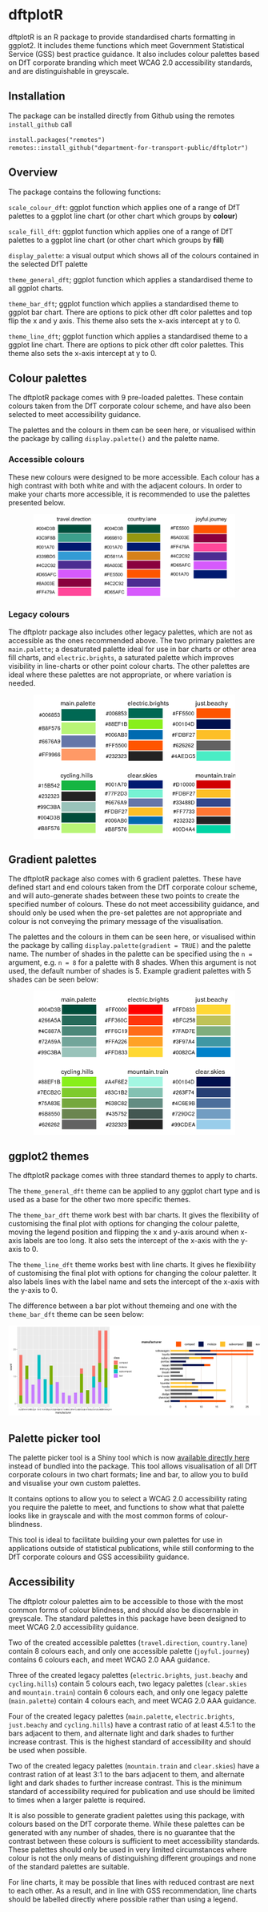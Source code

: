 
# dftplotR

dftplotR is an R package to provide standardised charts formatting in
ggplot2. It includes theme functions which meet Government Statistical
Service (GSS) best practice guidance. It also includes colour palettes
based on DfT corporate branding which meet WCAG 2.0 accessibility
standards, and are distinguishable in greyscale.

## Installation

The package can be installed directly from Github using the remotes
`install_github` call

    install.packages("remotes")
    remotes::install_github("department-for-transport-public/dftplotr")

## Overview

The package contains the following functions:

`scale_colour_dft`: ggplot function which applies one of a range of DfT 
palettes to a ggplot line chart (or other chart which groups by
**colour**)

`scale_fill_dft`: ggplot function which applies one of a range of DfT
palettes to a ggplot line chart (or other chart which groups by
**fill**)

`display_palette`: a visual output which shows all of the colours
contained in the selected DfT palette

`theme_general_dft`; ggplot function which applies a standardised theme
to all ggplot charts.

`theme_bar_dft`; ggplot function which applies a standardised theme to
ggplot bar chart. There are options to pick other dft color palettes and
top flip the x and y axis. This theme also sets the x-axis intercept at
y to 0.

`theme_line_dft`; ggplot function which applies a standardised theme to
a ggplot line chart. There are options to pick other dft color palettes.
This theme also sets the x-axis intercept at y to 0.

## Colour palettes

The dftplotR package comes with 9 pre-loaded palettes. These contain
colours taken from the DfT corporate colour scheme, and have also been
selected to meet accessibility guidance. 

The palettes and the colours in them can be seen here, or visualised
within the package by calling `display.palette()` and the palette name.

### Accessible colours

These new colours were designed to be more accessible. Each colour has a high 
contrast with both white and with the adjacent colours. In order to make your
charts more accessible, it is recommended to use the palettes presented below. 

<img src="README_files/figure-gfm/unnamed-chunk-1-1.png" width="80%" style="display: block; margin: auto;" />

### Legacy colours

The dftplotr package also includes other legacy palettes, which are not as
accessible as the ones recommended above. The two primary palettes are
`main.palette`; a desaturated palette ideal for use in bar charts or
other area fill charts, and `electric.brights`, a saturated palette
which improves visibility in line-charts or other point colour charts.
The other palettes are ideal where these palettes are not appropriate,
or where variation is needed.

<img src="README_files/figure-gfm/unnamed-chunk-2-1.png" width="80%" style="display: block; margin: auto;" />

## Gradient palettes

The dftplotR package also comes with 6 gradient palettes. These have
defined start and end colours taken from the DfT corporate colour
scheme, and will auto-generate shades between these two points to create
the specified number of colours. These do not meet accessibility
guidance, and should only be used when the pre-set palettes are not
appropriate and colour is not conveying the primary message of the
visualisation.

The palettes and the colours in them can be seen here, or visualised
within the package by calling `display.palette(gradient = TRUE)` and the
palette name. The number of shades in the palette can be specified using
the `n =` argument, e.g. `n = 8` for a palette with 8 shades. When this
argument is not used, the default number of shades is 5. Example
gradient palettes with 5 shades can be seen below:

<img src="README_files/figure-gfm/unnamed-chunk-3-1.png" width="80%" style="display: block; margin: auto;" />

## ggplot2 themes

The dftplotR package comes with three standard themes to apply to
charts.

The `theme_general_dft` theme can be applied to any ggplot chart type
and is used as a base for the other two more specific themes.

The `theme_bar_dft` theme work best with bar charts. It gives the
flexibility of customising the final plot with options for changing the
colour palette, moving the legend position and flipping the x and y-axis
around when x-axis labels are too long. It also sets the intercept of
the x-axis with the y-axis to 0.

The `theme_line_dft` theme works best with line charts. It gives he
flexibility of customising the final plot with options for changing the
colour paletter. It also labels lines with the label name and sets the
intercept of the x-axis with the y-axis to 0.

The difference between a bar plot without themeing and one with the
`theme_bar_dft` theme can be seen below:

<img src="README_files/figure-gfm/unnamed-chunk-4-1.png" width="50%" /><img src="README_files/figure-gfm/unnamed-chunk-4-2.png" width="50%" />

## Palette picker tool

The palette picker tool is a Shiny tool which is now [available directly here](https://rstudio-connect/palette_picker/) instead of bundled into the package. 
This tool allows visualisation of all DfT corporate colours in two chart formats; 
line and bar, to allow you to build and visualise your own custom palettes.

It contains options to allow you to select a WCAG 2.0 accessibility
rating you require the palette to meet, and functions to show what that
palette looks like in grayscale and with the most common forms of
colour-blindness.

This tool is ideal to facilitate building your own palettes for use in
applications outside of statistical publications, while still conforming
to the DfT corporate colours and GSS accessibility guidance.

## Accessibility

The dftplotr colour palettes aim to be accessible to those with the most
common forms of colour blindness, and should also be discernable in
greyscale. The standard palettes in this package have been designed to
meet WCAG 2.0 accessibility guidance.

Two of the created accessible palettes (`travel.direction`, `country.lane`) 
contain 8 colours each, and only one accessible palette (`joyful.journey`) 
contains 6 colours each, and meet WCAG 2.0 AAA guidance. 

Three of the created legacy palettes (`electric.brights`, `just.beachy`
and `cycling.hills`) contain 5 colours each, two legacy palettes (`clear.skies` 
and `mountain.train`) contain 6 colours each, and only one legacy palette 
(`main.palette`) contain 4 colours each, and meet WCAG 2.0 AAA guidance. 

Four of the created legacy palettes (`main.palette`, `electric.brights`,
`just.beachy` and `cycling.hills`) have a contrast ratio of at least
4.5:1 to the bars adjacent to them, and alternate light and dark shades
to further increase contrast. This is the highest standard of
accessibility and should be used when possible.

Two of the created legacy palettes (`mountain.train` and `clear.skies`) have a
contrast ration of at least 3:1 to the bars adjacent to them, and
alternate light and dark shades to further increase contrast. This is
the minimum standard of accessibility required for publication and use
should be limited to times when a larger palette is required.

It is also possible to generate gradient palettes using this package,
with colours based on the DfT corporate theme. While these palettes can
be generated with any number of shades, there is no guarantee that the
contrast between these colours is sufficient to meet accessibility
standards. These palettes should only be used in very limited
circumstances where colour is not the only means of distinguishing
different groupings and none of the standard palettes are suitable.

For line charts, it may be possible that lines with reduced contrast are
next to each other. As a result, and in line with GSS recommendation,
line charts should be labelled directly where possible rather than using
a legend.
